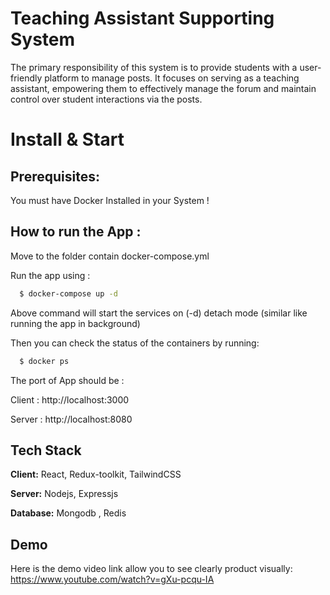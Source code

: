 
# Teaching Assistant Supporting System

The primary responsibility of this system is to provide students with a user-friendly platform to manage posts.
It focuses on serving as a teaching assistant, empowering them to effectively manage the forum and maintain control over student interactions via the posts. 

# Install & Start

## Prerequisites:
You must have Docker Installed in your System !

## How to run the App :

Move to the folder contain docker-compose.yml

Run the app using :
```bash
  $ docker-compose up -d
```
Above command will start the services on (-d) detach mode (similar like running the app in background)

Then you can check the status of the containers by running:    
```bash
  $ docker ps
```
The port of App should be :

Client : http://localhost:3000

Server : http://localhost:8080
## Tech Stack

**Client:** React, Redux-toolkit, TailwindCSS

**Server:** Nodejs, Expressjs

**Database:** Mongodb , Redis

## Demo 
Here is the demo video link allow you to see clearly product visually: 
https://www.youtube.com/watch?v=gXu-pcqu-IA
